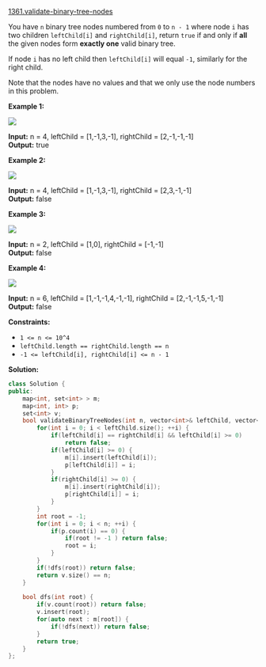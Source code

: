 [1361.validate-binary-tree-nodes](https://leetcode.com/problems/validate-binary-tree-nodes/)  

You have `n` binary tree nodes numbered from `0` to `n - 1` where node `i` has two children `leftChild[i]` and `rightChild[i]`, return `true` if and only if **all** the given nodes form **exactly one** valid binary tree.

If node `i` has no left child then `leftChild[i]` will equal `-1`, similarly for the right child.

Note that the nodes have no values and that we only use the node numbers in this problem.

**Example 1:**

**![](https://assets.leetcode.com/uploads/2019/08/23/1503_ex1.png)**

  
**Input:** n = 4, leftChild = \[1,-1,3,-1\], rightChild = \[2,-1,-1,-1\]  
**Output:** true  

**Example 2:**

**![](https://assets.leetcode.com/uploads/2019/08/23/1503_ex2.png)**

  
**Input:** n = 4, leftChild = \[1,-1,3,-1\], rightChild = \[2,3,-1,-1\]  
**Output:** false  

**Example 3:**

**![](https://assets.leetcode.com/uploads/2019/08/23/1503_ex3.png)**

  
**Input:** n = 2, leftChild = \[1,0\], rightChild = \[-1,-1\]  
**Output:** false  

**Example 4:**

**![](https://assets.leetcode.com/uploads/2019/08/23/1503_ex4.png)**

  
**Input:** n = 6, leftChild = \[1,-1,-1,4,-1,-1\], rightChild = \[2,-1,-1,5,-1,-1\]  
**Output:** false  

**Constraints:**

*   `1 <= n <= 10^4`
*   `leftChild.length == rightChild.length == n`
*   `-1 <= leftChild[i], rightChild[i] <= n - 1`  



**Solution:**  

```cpp
class Solution {
public:
    map<int, set<int> > m;
    map<int, int> p;
    set<int> v;
    bool validateBinaryTreeNodes(int n, vector<int>& leftChild, vector<int>& rightChild) {
        for(int i = 0; i < leftChild.size(); ++i) {
            if(leftChild[i] == rightChild[i] && leftChild[i] >= 0)
                return false;
            if(leftChild[i] >= 0) {
                m[i].insert(leftChild[i]);
                p[leftChild[i]] = i;
            }
            if(rightChild[i] >= 0) {
                m[i].insert(rightChild[i]);
                p[rightChild[i]] = i;
            }
        }
        int root = -1;
        for(int i = 0; i < n; ++i) {
            if(p.count(i) == 0) {
                if(root != -1 ) return false;
                root = i;
            }
        }
        if(!dfs(root)) return false;
        return v.size() == n;
    }
    
    bool dfs(int root) {
        if(v.count(root)) return false;
        v.insert(root);
        for(auto next : m[root]) {
            if(!dfs(next)) return false;
        }
        return true;
    }
};
```
      
